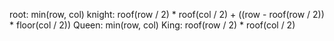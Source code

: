 root: 	min(row, col)
knight:	roof(row / 2) * roof(col / 2) + ((row - roof(row / 2)) * floor(col / 2))
Queen: 	min(row, col)
King:	roof(row / 2) * roof(col / 2)